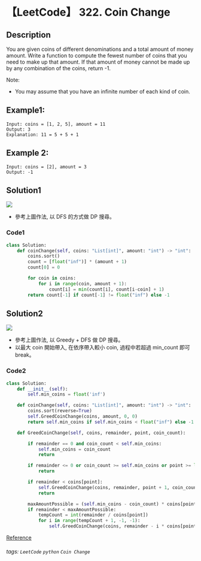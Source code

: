 # 【LeetCode】 322. Coin Change

## Description
You are given coins of different denominations and a total amount of money amount. Write a function to compute the fewest number of coins that you need to make up that amount. If that amount of money cannot be made up by any combination of the coins, return -1.

Note:
+ You may assume that you have an infinite number of each kind of coin.
## Example1:
```
Input: coins = [1, 2, 5], amount = 11
Output: 3 
Explanation: 11 = 5 + 5 + 1
```
## Example 2:
```
Input: coins = [2], amount = 3
Output: -1
```

## Solution1
![](https://imgur.com/9b59plP.png)
* 參考上圖作法, 以 DFS 的方式做 DP 搜尋。

### Code1
```python
class Solution:
    def coinChange(self, coins: "List[int]", amount: "int") -> "int":
        coins.sort()
        count = [float("inf")] * (amount + 1)
        count[0] = 0

        for coin in coins:
            for i in range(coin, amount + 1):
                count[i] = min(count[i], count[i-coin] + 1)
        return count[-1] if count[-1] != float("inf") else -1
```
## Solution2
![](https://imgur.com/TLCxlBI.png)
* 參考上圖作法, 以 Greedy + DFS 做 DP 搜尋。
* 以最大 coin 開始帶入, 在依序帶入較小 coin, 過程中若超過 min_count 即可 break。

### Code2
```python
class Solution:
    def __init__(self):
        self.min_coins = float('inf')

    def coinChange(self, coins: "List[int]", amount: "int") -> "int":
        coins.sort(reverse=True)
        self.GreedCoinChange(coins, amount, 0, 0)
        return self.min_coins if self.min_coins < float("inf") else -1

    def GreedCoinChange(self, coins, remainder, point, coin_count):

        if remainder == 0 and coin_count < self.min_coins:
            self.min_coins = coin_count
            return

        if remainder <= 0 or coin_count >= self.min_coins or point >= len(coins):
            return

        if remainder < coins[point]:
            self.GreedCoinChange(coins, remainder, point + 1, coin_count)
            return

        maxAmountPossible = (self.min_coins - coin_count) * coins[point]
        if remainder < maxAmountPossible:
            tempCount = int(remainder / coins[point])
            for i in range(tempCount + 1, -1, -1):
                self.GreedCoinChange(coins, remainder - i * coins[point], point + 1, coin_count + i)
```
[Reference](https://www.youtube.com/watch?v=uUETHdijzkA)
###### tags: `LeetCode` `python` `Coin Change` 